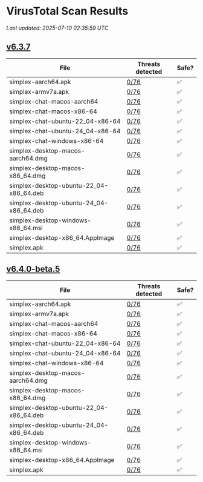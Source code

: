 # VirusTotal Scan Results
_Last updated: 2025-07-10 02:35:59 UTC_

## [v6.3.7](https://github.com/simplex-chat/simplex-chat/releases/tag/v6.3.7)
| File | Threats detected | Safe? |
| ---- | ---------------- | ----- |
| simplex-aarch64.apk | [0/76](https://www.virustotal.com/gui/file/f0d273c379b86fba48a4e60b32158b62d0c6faae1809346ed8a6b9a72d28bfaf) | ✅ |
| simplex-armv7a.apk | [0/76](https://www.virustotal.com/gui/file/dee6380e34d8cecde9ff9d22e79c6a449391fab3e2e13e8c0a53c764c09f0338) | ✅ |
| simplex-chat-macos-aarch64 | [0/76](https://www.virustotal.com/gui/file/5c7fd9369b9ddd1ccdb2bd2634e89ac38a8c4c99183122ce9a481673d82616da) | ✅ |
| simplex-chat-macos-x86-64 | [0/76](https://www.virustotal.com/gui/file/c4e8ac93d1fff6bee889c208d56f9b8d491ef2b00a3d9189e66d8ed622525ec4) | ✅ |
| simplex-chat-ubuntu-22_04-x86-64 | [0/76](https://www.virustotal.com/gui/file/11dce922a17ec321394193ca34505c68cb768f95794069b30f8715e23029723e) | ✅ |
| simplex-chat-ubuntu-24_04-x86-64 | [0/76](https://www.virustotal.com/gui/file/811c908722bbc00b6baf9224e163ba58e969c5c434b66b26fd0af8023dbd2401) | ✅ |
| simplex-chat-windows-x86-64 | [0/76](https://www.virustotal.com/gui/file/3fa0bb7df06b032001a7040beb7aa07d773fb35747f9322555a4302549c9d21e) | ✅ |
| simplex-desktop-macos-aarch64.dmg | [0/76](https://www.virustotal.com/gui/file/c34c3532650a53b4821c86548789303fd86992ad5d2fd573dcb0a8dce9539fa0) | ✅ |
| simplex-desktop-macos-x86_64.dmg | [0/76](https://www.virustotal.com/gui/file/5cee1b63c227de30569c392d3fa88b02b608fb182b8c61539a1ff465d6510c81) | ✅ |
| simplex-desktop-ubuntu-22_04-x86_64.deb | [0/76](https://www.virustotal.com/gui/file/ff2271944ccdf3cee22aaae808f020f3ac921a98a6c2bb71484b954fa46c19aa) | ✅ |
| simplex-desktop-ubuntu-24_04-x86_64.deb | [0/76](https://www.virustotal.com/gui/file/5868bbd5081a0e1a7ea2e1a038ec111cf3f9fea57f38c76cfab32fc7f35800df) | ✅ |
| simplex-desktop-windows-x86_64.msi | [0/76](https://www.virustotal.com/gui/file/31e8faca94a80ef3efca18960ccdbea243635323834df620850770f5facb9c0b) | ✅ |
| simplex-desktop-x86_64.AppImage | [0/76](https://www.virustotal.com/gui/file/3ec5124ace874d5de019b747fa13e27d9d8093a8f5bcd4801eca9a2f953595b6) | ✅ |
| simplex.apk | [0/76](https://www.virustotal.com/gui/file/f0d273c379b86fba48a4e60b32158b62d0c6faae1809346ed8a6b9a72d28bfaf) | ✅ |

## [v6.4.0-beta.5](https://github.com/simplex-chat/simplex-chat/releases/tag/v6.4.0-beta.5)
| File | Threats detected | Safe? |
| ---- | ---------------- | ----- |
| simplex-aarch64.apk | [0/76](https://www.virustotal.com/gui/file/ffb029b2aa80c44c5e7a47865760a6b84c8ce725b99e0f26971f97365aa9bbb5) | ✅ |
| simplex-armv7a.apk | [0/76](https://www.virustotal.com/gui/file/6954bd29303333ca75266e2f466bf063597faef2650e824a6721e642cd5df283) | ✅ |
| simplex-chat-macos-aarch64 | [0/76](https://www.virustotal.com/gui/file/29993122808ae8b502bc89fa6eb7f740cd073f82632418ad4b2d8d9f618a8de0) | ✅ |
| simplex-chat-macos-x86-64 | [0/76](https://www.virustotal.com/gui/file/376b9e89c6757d608ba40d6027af8524a0691cd675f7191071a17a226562abff) | ✅ |
| simplex-chat-ubuntu-22_04-x86-64 | [0/76](https://www.virustotal.com/gui/file/bb57b280be7401339b735f790234fa67c50462b79d38a38eeffb6a59bcc2e0ad) | ✅ |
| simplex-chat-ubuntu-24_04-x86-64 | [0/76](https://www.virustotal.com/gui/file/361f62f3261b29b517d66f3c8dd313f5c08ccb4ef6363ba9fcf92d53a899e1f0) | ✅ |
| simplex-chat-windows-x86-64 | [0/76](https://www.virustotal.com/gui/file/8b777936ca5946fd8f2c30a0549a4c75ca11c3470abaa0ed6d529698633bfc4d) | ✅ |
| simplex-desktop-macos-aarch64.dmg | [0/76](https://www.virustotal.com/gui/file/867ac418ba38f67d5710f57e7e7e597276da9f7a61a445be6459d17710a68961) | ✅ |
| simplex-desktop-macos-x86_64.dmg | [0/76](https://www.virustotal.com/gui/file/a22167260d43313346b3773a132643f23e81492dbdec988cc281b91b6a200cff) | ✅ |
| simplex-desktop-ubuntu-22_04-x86_64.deb | [0/76](https://www.virustotal.com/gui/file/0bb9cfd0d1a7b5dc0c4dcdf7e1d5b5a5943bde863d8a3c4f2f18dffd48fb78fb) | ✅ |
| simplex-desktop-ubuntu-24_04-x86_64.deb | [0/76](https://www.virustotal.com/gui/file/721823640db30e2613ea4547f9501c698b8aadbd507988931d096dadf8cac46a) | ✅ |
| simplex-desktop-windows-x86_64.msi | [0/76](https://www.virustotal.com/gui/file/a341b366b3f78a997d3b490af44ba7f021ab627ff1dab9b85e359e3fa1b09e39) | ✅ |
| simplex-desktop-x86_64.AppImage | [0/76](https://www.virustotal.com/gui/file/d55eef6b3da37f16698744bb416e0b7678e19bacd837049cceefcad416fb21c4) | ✅ |
| simplex.apk | [0/76](https://www.virustotal.com/gui/file/ffb029b2aa80c44c5e7a47865760a6b84c8ce725b99e0f26971f97365aa9bbb5) | ✅ |
